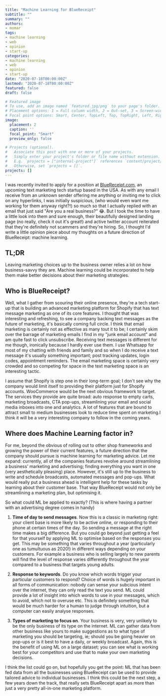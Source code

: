 ```yaml
---
title: "Machine Learning for BlueReceipt"
subtitle: ""
summary: ""
authors:
- momar
tags:
- machine learning
- web
- opinion
- start-up
categories:
- machine learning
- web
- opinion
- start-up
date: "2020-07-18T00:00:00Z"
lastmod: "2020-07-18T00:00:00Z"
featured: false
draft: false

# Featured image
# To use, add an image named `featured.jpg/png` to your page's folder.
# Placement options: 1 = Full column width, 2 = Out-set, 3 = Screen-width
# Focal point options: Smart, Center, TopLeft, Top, TopRight, Left, Right, BottomLeft, Bottom, BottomRight
image:
  placement: 2
  caption: ''
  focal_point: "Smart"
  preview_only: false

# Projects (optional).
#   Associate this post with one or more of your projects.
#   Simply enter your project's folder or file name without extension.
#   E.g. `projects = ["internal-project"]` references `content/project/deep-learning/index.md`.
#   Otherwise, set `projects = []`.
projects: []
---
```


I was recently invited to apply for a position at [BlueReceipt.com](https://www.bluereceipt.com/), an upcoming text marketing tech startup based in the USA. As with any email I receive from an unknown sender offering me anything or inviting me to click on any hyperlinks, I was initially suspicious,  (who would even want me working for them anyway right?!) so much so that I actually replied with an email that just said "Are you a real business?" 😂. But I took the time to have a little look into them and sure enough, their beautifully designed landing page (no really, check it out it's great!) and active twitter account reiterated that they're definitely not scammers and they're hiring. So, I thought I'd write a little opinion piece about my thoughts on a future direction of BlueReceipt: machine learning.

## TL;DR

Leaving marketing choices up to the business owner relies a lot on how business-savvy they are. Machine learning could be incorporated to help them make better decisions about their marketing strategies.

## Who is BlueReceipt?

Well, what I gather from scouring their online presence, they're a tech start-up that is building an advanced marketing platform for Shopify that has text message marketing as one of its core features. I thought that was interesting and refreshing, to see a company backing text messages as the future of marketing, it's basically coming full circle. I think that email marketing is certainly not as effective as many tout it to be; I certainly skim over the barrage of marketing emails I find in my "junk email account" and am quite fast to click unsubscribe. Receiving text messages is different for me though, ironically because I hardly ever use them. I use Whatsapp for most of my chatting with friends and family and so when I do receive a text message it's usually something important; post tracking updates, login codes, appointment reminders. The email marketing space is certainly very crowded and so competing for space in the text marketing space is an interesting tactic.

I assume that Shopify is step one in their long-term goal; I don't see why the company would limit itself to providing their platform just for Shopify accounts. WooCommerce would be the next obvious framework to target. The services they provide are quite broad: auto response to empty carts, marketing broadcasts, CTA pop-ups, streamlining your email and social media inboxes into one and analytics. A lot of features that are bound to attract small to medium businesses look to reduce time spent on marketing.I think it will be a very interesting company to follow in the coming years.

## Where does Machine Learning factor in?

For me, beyond the obvious of rolling out to other shop frameworks and growing the power of their current features, a future direction that the company should pursue is machine learning for marketing advice. Let me expand: currently, all of the companies features revolve around streamlining a business' marketing and advertising; finding everything you want in one (very aesthetically pleasing) place. However, it's still up to the business to write and schedule broadcasts, automated messages and pop-ups. What would really put a business ahead is intelligent help for these tasks by learning about their customer base. That way BlueReceipt would not only be streamlining a marketing plan, but optimising it.

So what could ML be applied to exactly? (This is where having a partner with an advertising degree comes in handy)

1. **Time of day to send messages**. Now this is a classic in marketing right: your client base is more likely to be active online, or responding to their phone at certain times of the day. So sending a message at the right time makes a big difference. But you could go beyond just getting a feel for that yourself by applying ML to optimise based on the responses you get. This may be something that varies throughout a year (particularly one as tumultuous as 2020!) in different ways depending on your customers. For example a business who is selling largely to new parents will find the level of response varies differently throughout the year compared to a business that targets young adults.

2. **Response to keywords**. Do you know which words trigger your particular customers to respond? Choice of words is hugely important in all forms of communication: nobody can sense your subcious intent over the internet, they can only read the text you send. ML could provide a lot of insight into which words to use in your messages, which to avoid, which not to overuse etc. This is definitely something that would be much harder for a human to judge through intuition, but a computer can easily analyse responses.

3. **Types of marketing to focus on**. Your business is very, very unlikely to be the only business of its type on the internet. ML can gather data from other business like yours to make suggestions as to what type of marketing you should be targeting, ie; should you be going heavier on pop-ups or is it best to have a daily, or weekly broadcast. Again, this is the benefit of using ML on a large dataset; you can see what is working best for your competitors and use that to make your own marketing decisions.

I think the list could go on, but hopefully you get the point: ML that has been fed data from all the businesses using BlueReceipt can be used to provide tailored advice to individual businesses. I think this could be the next step, a few years down the track, that really sets BlueReceipt apart as more than just a very pretty all-in-one marketing platform.